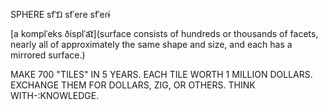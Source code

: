 SPHERE sfˈɪ͡ɹ sfˈere sfˈeɾɨ

[a komplˈeks ðisplˈa͡ɪ](surface consists of hundreds or thousands of facets, nearly all of approximately the same shape and size, and each has a mirrored surface.)

MAKE 700 "TILES" IN 5 YEARS. EACH TILE WORTH 1 MILLION DOLLARS. EXCHANGE THEM FOR DOLLARS, ZIG, OR OTHERS. THINK WITH-:KNOWLEDGE.
